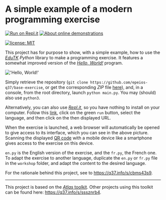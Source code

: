 # A simple example of a modern programming exercise

[![Run on Repl.it](https://q37.info/s/kpm7xhfm.png)](https://q37.info/s/9vfsdrm7) [![About online demonstrations](https://img.shields.io/badge/about-online%20demonstrations-informational)](https://q37.info/s/sssznrb4)

[![license: MIT](https://img.shields.io/github/license/epeios-q37/base-exercise?color=yellow&style=for-the-badge)](https://github.com/epeios-q37/base-exercise/blob/master/LICENSE)

This project has for purpose to show, with a simple example, how to use the [*EduTK*](https://q37.info/s/xhgwkn7v) *Python* library to make a programming exercise. It features a somewhat improved version of the [*Hello, World!*](https://q37.info/s/k9hfpjbq) program.

!['Hello, World!'](https://q37.info/s/tmzd3rzv.png)

Simply retrieve the repository (`git clone https://github.com/epeios-q37/base-exercise`, or get the corresponding *ZIP* file [here](https://q37.info/s/3ckksnck)), and, in a console, from the root directory, launch `python main.py`. You may (should) also use `python3`.

Alternatively, you can also use [*Repl.it*](https://q37.info/s/mxmgq3qm), so you have nothing to install on your computer. Follow this [link](https://q37.info/s/9vfsdrm7), click on the green `run` button, select the language, and then click on the then displayed URL.

When the exercise is launched, a web browser will automatically be opened to give access to its interface, which you can see in the above picture. Scanning the displayed [QR code](https://q37.info/s/3pktvrj7) with a mobile device like a smartphone gives access to the exercise on this device.

`en.py` is the English version of the exercise, and the `fr.py`, the French one. To adapt the exercise to another language, duplicate the `en.py` or `fr.py` file in the `workshop` folder, and adapt the content to the desired language.

For the rationale behind this project, see to <https://q37.info/s/cbms43s9>.

---

This project is based on the [*Atlas* toolkit](https://atlastk.org). Other projects using this toolkit can be found here: <https://q37.info/s/sssznrb4>.

